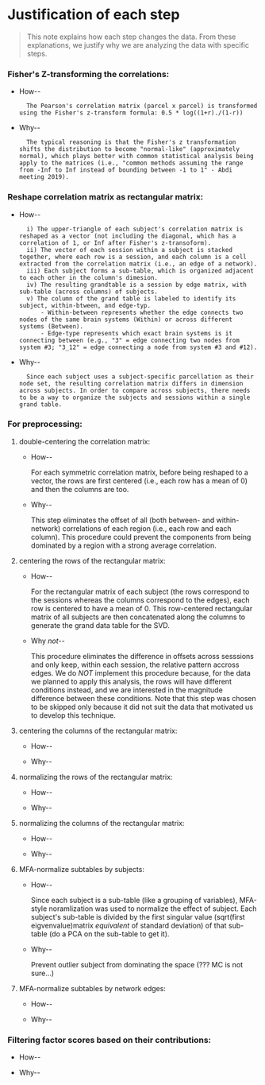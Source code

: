 # Justification of each step

> This note explains how each step changes the data. From these explanations, we justify why we are analyzing the data with specific steps.

### Fisher's Z-transforming the correlations:

+ How-- 

		The Pearson's correlation matrix (parcel x parcel) is transformed using the Fisher's z-transform formula: 0.5 * log((1+r)./(1-r))

+ Why-- 

		The typical reasoning is that the Fisher's z transformation shifts the distribution to become "normal-like" (approximately normal), which plays better with common statistical analysis being apply to the matrices (i.e., "common methods assuming the range from -Inf to Inf instead of bounding between -1 to 1" - Abdi meeting 2019).

### Reshape correlation matrix as rectangular matrix:

+ How--

		i) The upper-triangle of each subject's correlation matrix is reshaped as a vector (not including the diagonal, which has a correlation of 1, or Inf after Fisher's z-transoform). 
		ii) The vector of each session within a subject is stacked together, where each row is a session, and each column is a cell  extracted from the correlation matrix (i.e., an edge of a network). 
		iii) Each subject forms a sub-table, which is organized adjacent to each other in the column's dimesion. 
		iv) The resulting grandtable is a session by edge matrix, with sub-table (across columns) of subjects.
		v) The column of the grand table is labeled to identify its subject, within-btween, and edge-typ. 
			- Within-between represents whether the edge connects two nodes of the same brain systems (Within) or across different systems (Between).
			- Edge-type represents which exact brain systems is it connecting between (e.g., "3" = edge connecting two nodes from system #3; "3_12" = edge connecting a node from system #3 and #12).

+ Why--

		Since each subject uses a subject-specific parcellation as their node set, the resulting correlation matrix differs in dimension across subjects. In order to compare across subjects, there needs to be a way to organize the subjects and sessions within a single grand table. 

### For preprocessing:

1. double-centering the correlation matrix:

	+ How--

		For each symmetric correlation matrix, before being reshaped to a vector, the rows are first centered (i.e., each row has a mean of 0) and then the columns are too.

	+ Why--

		This step eliminates the offset of all (both between- and within-network) correlations of each region (i.e., each row and each column). This procedure could prevent the components from being dominated by a region with a strong average correlation.

2. centering the rows of the rectangular matrix:

	+ How--

		For the rectangular matrix of each subject (the rows correspond to the sessions whereas the columns correspond to the edges), each row is centered to have a mean of 0. This row-centered rectangular matrix of all subjects are then concatenated along the columns to generate the grand data table for the SVD.

	+ Why _not_--

		This procedure eliminates the difference in offsets across sesssions and only keep, within each session, the relative pattern accross edges. We do _NOT_ implement this procedure because, for the data we planned to apply this analysis, the rows will have different conditions instead, and we are interested in the magnitude difference between these conditions. Note that this step was chosen to be skipped only because it did not suit the data that motivated us to develop this technique.

3. centering the columns of the rectangular matrix:

	+ How--

	+ Why-- 

4. normalizing the rows of the rectangular matrix:

	+ How--

	+ Why--

5. normalizing the columns of the rectangular matrix:

	+ How--

	+ Why--

6. MFA-normalize subtables by subjects:

	+ How--
	
		Since each subject is a sub-table (like a grouping of variables), MFA-style noramlization was used to normalize the effect of subject. Each subject's sub-table is divided by the first singular value (sqrt(first eigvenvalue)matrix _equivalent_ of standard deviation) of that sub-table (do a PCA on the sub-table to get it).

	+ Why--
	
		Prevent outlier subject from dominating the space (??? MC is not sure...)

7. MFA-normalize subtables by network edges:

	+ How--

	+ Why--

### Filtering factor scores based on their contributions:

+ How--

+ Why--
